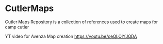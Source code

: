 # CutlerMaps
Cutler Maps Repository is a collection of references used to create maps for camp cutler

YT video for Avenza Map creation https://youtu.be/oeQLOlYJQDA
